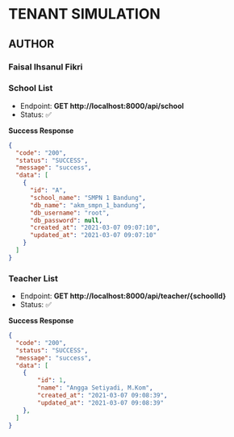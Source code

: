 # TENANT SIMULATION

## AUTHOR
### Faisal Ihsanul Fikri

### School List
- Endpoint: **GET http://localhost:8000/api/school**
- Status: ✅ 

**Success Response**
```json
{
  "code": "200",
  "status": "SUCCESS",
  "message": "success",
  "data": [
    {
      "id": "A",
      "school_name": "SMPN 1 Bandung",
      "db_name": "akm_smpn_1_bandung",
      "db_username": "root",
      "db_password": null,
      "created_at": "2021-03-07 09:07:10",
      "updated_at": "2021-03-07 09:07:10"
    }
  ]
}
```
### Teacher List
- Endpoint: **GET http://localhost:8000/api/teacher/{schoolId}**
- Status: ✅ 

**Success Response**
```json
{
  "code": "200",
  "status": "SUCCESS",
  "message": "success",
  "data": [
    {
        "id": 1,
        "name": "Angga Setiyadi, M.Kom",
        "created_at": "2021-03-07 09:08:39",
        "updated_at": "2021-03-07 09:08:39"
    },
  ]
}
```